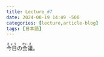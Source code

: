 ```yaml
---
title: Lecture_#7
date: 2024-08-19 14:49 -500
categories: [lecture,article-blog]
tags: [日本語]
---
```




<ruby><rb>今日<rt>きょう</ruby>の<ruby><rb>会<rt>かい<rb>議<rt>ぎ</ruby>。

<script>document.addEventListener("DOMContentLoaded", function () {
    // Find all text nodes in the document
    const walker = document.createTreeWalker(document.body, NodeFilter.SHOW_TEXT, null, false);
    let node;

    while (node = walker.nextNode()) {
        // Regex to match A[B] pattern
        let regex = /([^\[\]]+)\[([^\[\]]+)\]/g;
        if (node.nodeValue.match(regex)) {
            // Replace the matching text with the desired format
            let newText = node.nodeValue.replace(regex, '<ruby><rt>$1</rt>$2</ruby>');

            // Create a temporary container for the new HTML
            let span = document.createElement('span');
            span.innerHTML = newText;

            // Replace the original text node with the new HTML
            node.parentNode.replaceChild(span, node);
        }
    }
});
</script>